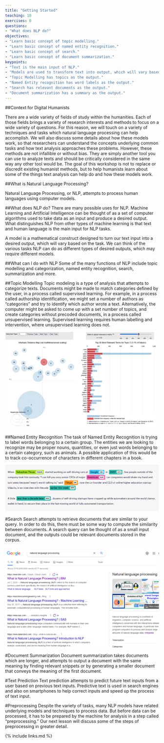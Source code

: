 ```yaml
---
title: "Getting Started"
teaching: 10
exercises: 0
questions:
- "What does NLP do?"
objectives:
- "Learn basic concept of topic modelling."
- "Learn basic concept of named entity recognition."
- "Learn basic concept of search."
- "Learn basic concept of document summarization."
keypoints:
- "Text is the main input of NLP."
- "Models are used to transform text into output, which will vary based on task."
- "Topic Modelling has topics as the output."
- "Named Entity recognition has word labels as the output."
- "Search has relevant documents as the output."
- "Document summarization has a summary as the output."
---
```


##Context for Digital Humanists 

There are a wide variety of fields of study within the humanities. Each of those fields brings a variety of research interests and methods to focus on a wide variety of questions.
For this reason, we will touch on a variety of techniques and tasks which natural language processing can help accomplish.
We will also discuss some details about how these models work, so that researchers can understand the concepts underlying common tasks and how text analysis approaches these problems.
However, these methods are not infallible or without bias. They are simply another tool you can use to analyze texts and should be critically considered in the same way any other tool would be.
The goal of this workshop is not to replace or discredit existing humanist methods, but to help humanists learn about some of the things text analysis can help do and how these models work.

##What is Natural Language Processing?

Natural Language Processing, or NLP, attempts to process human languages using computer models.

##What does NLP do?
There are many possible uses for NLP. Machine Learning and Artificial Intelligence can be thought of as a set of computer
algorithms used to take data as an input and produce a desired output. What distinguishes NLP
from other types of machine learning is that text and human language is the main input for NLP tasks.

A model is a mathematical construct designed to turn our text input into a desired output,
which will vary based on the task. We can think of the various tasks NLP can do as different types
of desired outputs, which may require different models.

##What can I do with NLP
Some of the many functions of NLP include topic modelling and categorization,
named entity recognition, search, summarization and more.

##Topic Modelling
Topic modeling is a type of analysis that attempts to categorize texts.
Documents might be made to match categories defined by the user, in a process called supervised learning.
For example, in a process called authorship identification, we might set a number of authors as “categories” and try to identify which author wrote a text.
Alternatively, the computer might be asked to come up with a set number of topics, and create categories without precoded documents,
in a process called unsupervised learning. Supervised learning requires human labelling and intervention, where
unsupervised learning does not.

![Topic Modelling Graph](images/01-topicmodelling.png)


##Named Entity Recognition
The task of Named Entity Recognition is trying to label words belonging to a certain group.
The entities we are looking to recognize may be proper nouns, quantities, or even just words belonging to a certain category, such as animals.
A possible application of this would be to track co-occurrence of characters in different chapters in a book.

![Named Entity Recognition](images/01-ner.png)

#Search
Search attempts to retrieve documents that are similar to your query.
In order to do this, there must be some way to compute the similarity between documents.
A search query can be thought of as a small input document, and the outputs could be relevant documents stored in the corpus.

![Search and Document Summarization](images/01-search.png)

#Document Summarization
Document summarization takes documents which are longer, and attempts to output a document with the same meaning by finding
relevant snippets or by generating a smaller document that conveys the meaning of the first document.

#Text Prediction
Text prediction attempts to predict future text inputs from a user based on previous text inputs. Predictive text is used in search engines and also on smartphones to help correct inputs and speed up the process of text input.

#Preprocessing
Despite the variety of tasks, many NLP models have related underlying models and techniques to process data.
But before data can be processed, it has to be prepared by the machine for analysis in a step called “preprocessing.”
Our next lesson will discuss some of the steps of preprocessing in greater detail.

{% include links.md %}
